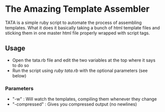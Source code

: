 # The Amazing Template Assembler #
TATA is a simple ruby script to automate the process of assembling templates. What it does it basically taking a bunch of html template files and sticking them in one master html file properly wrapped with script tags.

## Usage ##
- Open the tata.rb file and edit the two variables at the top where it says to do so
- Run the script using _ruby tata.rb_ with the optional parameters (see below)

### Parameters ###
- "-w" : Will watch the templates, compiling them whenever they change
- "-compressed" : Gives you compressed output (no newlines)